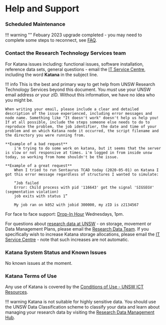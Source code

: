 # Help and Support

### **Scheduled Maintenance**
!!! warning ""
    Febuary 2023 upgrade completed - you may need to complete some steps to reconnect, see [FAQ](./faq.md#how-do-i-fix-the-ssh-warning-after-the-february-2023-upgrade).

### **Contact the Research Technology Services team**

For Katana issues including: functional issues, software installation, reference data sets, general questions - 
email the [IT Service Centre](mailto:ITServiceCentre@unsw.edu.au), including the word **Katana** in the subject line.

!!! info
    This is the best and primary way to get help from UNSW Research Technology Services beyond this document. You *must* use your UNSW email address *or* your zID. Without this information, we have no idea who you might be.

    When writing your email, please include a clear and detailed description of the issue experienced, including error messages and node name. Something like "It doesn't work" doesn't help us help you! If at all possible, include the steps someone else needs to do to reproduce the problem, the job identifier, the date and time of your problem and on which Katana node it occurred, the script filename and the directory you were running from.

    **Example of a bad request**
        i'm trying to do some work on katana, but it seems that the server is slow or not responsive at times. i'm logged in from inside unsw today, so working from home shouldn't be the issue.
        
    **Example of a great request**
        When I tried to run Sentaurus TCAD today (2020-05-01) on Katana I got this error message regardless of structures I wanted to simulate:
            
        “Job failed
        Error: Child process with pid '116643' got the signal 'SIGSEGV' (segmentation violation)
        job exits with status 1”
        
        My job ran on k052 with jobid 300000, my zID is z2134567

For face to face support: [Drop-In Hour](https://research.unsw.edu.au/restech-drop-hour-formerly-hacky-hour) Wednesdays, 1pm.

For questions about [research data at UNSW](https://research.unsw.edu.au/research-data-management-unsw>) - on storage, movement or Data Management Plans, please email the [Research Data Team](mailto:rdm@unsw.edu.au>). If you specifically wish to increase Katana storage allocations, please email the [IT Service Centre](mailto:itservicecentre@unsw.edu.au) - note that such increases are not automatic.

### **Katana System Status and Known Issues**

No known issues at the moment.

### **Katana Terms of Use**

Any use of Katana is covered by the [Conditions of Use - UNSW ICT Resources](https://www.it.unsw.edu.au/students/policies/agree_to_rules.html). 

!!! warning
    Katana is not suitable for highly sensitive data. You should use the UNSW Data Classification scheme to classify your data and learn about managing your research data by visiting the [Research Data Management Hub](https://research.unsw.edu.au/research-data-management-hub).

